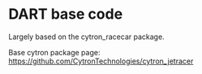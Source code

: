 # DART base code
Largely based on the cytron_racecar package.

Base cytron package page: https://github.com/CytronTechnologies/cytron_jetracer

